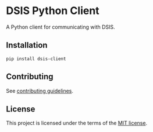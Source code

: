 # DSIS Python Client

A Python client for communicating with DSIS.

## Installation

```console
pip install dsis-client
```

## Contributing

See [contributing guidelines](CONTRIBUTING.md).

## License

This project is licensed under the terms of the [MIT license](LICENSE).
